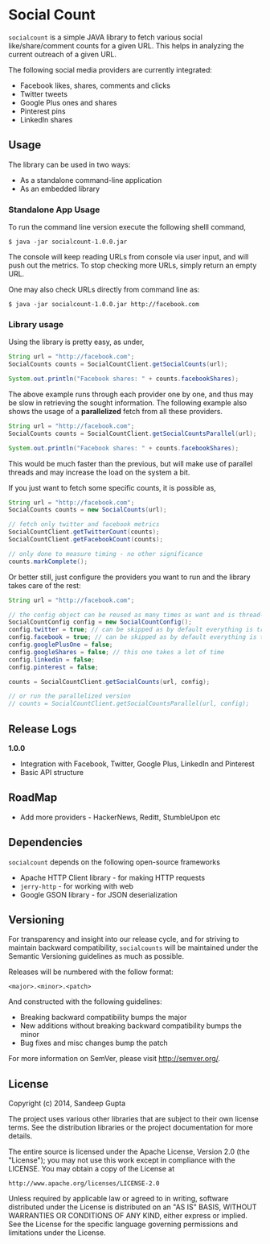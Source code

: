 Social Count
============

`socialcount` is a simple JAVA library to fetch various social like/share/comment counts for a 
given URL. This helps in analyzing the current outreach of a given URL.

The following social media providers are currently integrated:

* Facebook likes, shares, comments and clicks
* Twitter tweets
* Google Plus ones and shares
* Pinterest pins
* LinkedIn shares

Usage
-----
The library can be used in two ways:

* As a standalone command-line application
* As an embedded library

### Standalone App Usage

To run the command line version execute the following shelll command,

```
$ java -jar socialcount-1.0.0.jar
```

The console will keep reading URLs from console via user input, and will push out the metrics. To
stop checking more URLs, simply return an empty URL.

One may also check URLs directly from command line as:

```
$ java -jar socialcount-1.0.0.jar http://facebook.com
```

### Library usage

Using the library is pretty easy, as under,

```java
String url = "http://facebook.com";
SocialCounts counts = SocialCountClient.getSocialCounts(url);

System.out.println("Facebook shares: " + counts.facebookShares);
```

The above example runs through each provider one by one, and thus may be slow in retrieving the 
sought information. The following example also shows the usage of a **parallelized** fetch from
all these providers.

```java
String url = "http://facebook.com";
SocialCounts counts = SocialCountClient.getSocialCountsParallel(url);

System.out.println("Facebook shares: " + counts.facebookShares);
```

This would be much faster than the previous, but will make use of parallel threads and may increase
the load on the system a bit.

If you just want to fetch some specific counts, it is possible as,

```java
String url = "http://facebook.com";
SocialCounts counts = new SocialCounts(url);

// fetch only twitter and facebook metrics
SocialCountClient.getTwitterCount(counts);
SocialCountClient.getFacebookCount(counts);

// only done to measure timing - no other significance
counts.markComplete();
```

Or better still, just configure the providers you want to run and the library takes care of the rest:

```java
String url = "http://facebook.com";

// the config object can be reused as many times as want and is thread-safe
SocialCountConfig config = new SocialCountConfig();
config.twitter = true; // can be skipped as by default everything is true
config.facebook = true; // can be skipped as by default everything is true
config.googlePlusOne = false;
config.googleShares = false; // this one takes a lot of time
config.linkedin = false;
config.pinterest = false;

counts = SocialCountClient.getSocialCounts(url, config);

// or run the parallelized version
// counts = SocialCountClient.getSocialCountsParallel(url, config);
```

Release Logs
------------

**1.0.0**

* Integration with Facebook, Twitter, Google Plus, LinkedIn and Pinterest
* Basic API structure

RoadMap
-------

* Add more providers - HackerNews, Reditt, StumbleUpon etc

Dependencies
------------
`socialcount` depends on the following open-source frameworks

* Apache HTTP Client library - for making HTTP requests
* `jerry-http` - for working with web
* Google GSON library - for JSON deserialization

Versioning
----------

For transparency and insight into our release cycle, and for striving to maintain backward compatibility, 
`socialcounts` will be maintained under the Semantic Versioning guidelines as much as possible.

Releases will be numbered with the follow format:

`<major>.<minor>.<patch>`

And constructed with the following guidelines:

* Breaking backward compatibility bumps the major
* New additions without breaking backward compatibility bumps the minor
* Bug fixes and misc changes bump the patch

For more information on SemVer, please visit http://semver.org/.

License
-------

Copyright (c) 2014, Sandeep Gupta

The project uses various other libraries that are subject to their
own license terms. See the distribution libraries or the project
documentation for more details.

The entire source is licensed under the Apache License, Version 2.0 
(the "License"); you may not use this work except in compliance with
the LICENSE. You may obtain a copy of the License at

	http://www.apache.org/licenses/LICENSE-2.0

Unless required by applicable law or agreed to in writing, software
distributed under the License is distributed on an "AS IS" BASIS,
WITHOUT WARRANTIES OR CONDITIONS OF ANY KIND, either express or implied.
See the License for the specific language governing permissions and
limitations under the License.
